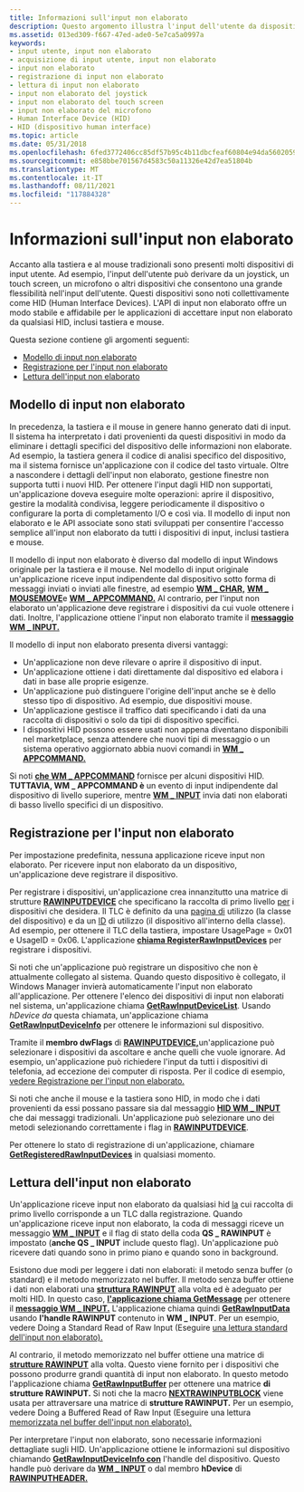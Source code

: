 ```yaml
---
title: Informazioni sull'input non elaborato
description: Questo argomento illustra l'input dell'utente da dispositivi come i joystick, i touch screen e i microfoni.
ms.assetid: 013ed309-f667-47ed-ade0-5e7ca5a0997a
keywords:
- input utente, input non elaborato
- acquisizione di input utente, input non elaborato
- input non elaborato
- registrazione di input non elaborato
- lettura di input non elaborato
- input non elaborato del joystick
- input non elaborato del touch screen
- input non elaborato del microfono
- Human Interface Device (HID)
- HID (dispositivo human interface)
ms.topic: article
ms.date: 05/31/2018
ms.openlocfilehash: 6fed3772406cc85df57b95c4b11dbcfeaf60804e94da5602059ec790e87e0439
ms.sourcegitcommit: e858bbe701567d4583c50a11326e42d7ea51804b
ms.translationtype: MT
ms.contentlocale: it-IT
ms.lasthandoff: 08/11/2021
ms.locfileid: "117884328"
---
```

# <a name="about-raw-input"></a>Informazioni sull'input non elaborato

Accanto alla tastiera e al mouse tradizionali sono presenti molti dispositivi di input utente. Ad esempio, l'input dell'utente può derivare da un joystick, un touch screen, un microfono o altri dispositivi che consentono una grande flessibilità nell'input dell'utente. Questi dispositivi sono noti collettivamente come HID (Human Interface Devices). L'API di input non elaborato offre un modo stabile e affidabile per le applicazioni di accettare input non elaborato da qualsiasi HID, inclusi tastiera e mouse.

Questa sezione contiene gli argomenti seguenti:

-   [Modello di input non elaborato](#raw-input-model)
-   [Registrazione per l'input non elaborato](#registration-for-raw-input)
-   [Lettura dell'input non elaborato](#reading-raw-input)

## <a name="raw-input-model"></a>Modello di input non elaborato

In precedenza, la tastiera e il mouse in genere hanno generato dati di input. Il sistema ha interpretato i dati provenienti da questi dispositivi in modo da eliminare i dettagli specifici del dispositivo delle informazioni non elaborate. Ad esempio, la tastiera genera il codice di analisi specifico del dispositivo, ma il sistema fornisce un'applicazione con il codice del tasto virtuale. Oltre a nascondere i dettagli dell'input non elaborato, gestione finestre non supporta tutti i nuovi HID. Per ottenere l'input dagli HID non supportati, un'applicazione doveva eseguire molte operazioni: aprire il dispositivo, gestire la modalità condivisa, leggere periodicamente il dispositivo o configurare la porta di completamento I/O e così via. Il modello di input non elaborato e le API associate sono stati sviluppati per consentire l'accesso semplice all'input non elaborato da tutti i dispositivi di input, inclusi tastiera e mouse.

Il modello di input non elaborato è diverso dal modello di input Windows originale per la tastiera e il mouse. Nel modello di input originale un'applicazione riceve input indipendente dal dispositivo sotto forma di messaggi inviati o inviati alle finestre, ad esempio [**WM \_ CHAR,**](wm-char.md) [**WM \_ MOUSEMOVE**](wm-mousemove.md)e [**WM \_ APPCOMMAND.**](wm-appcommand.md) Al contrario, per l'input non elaborato un'applicazione deve registrare i dispositivi da cui vuole ottenere i dati. Inoltre, l'applicazione ottiene l'input non elaborato tramite il [**messaggio WM \_ INPUT.**](wm-input.md)

Il modello di input non elaborato presenta diversi vantaggi:

-   Un'applicazione non deve rilevare o aprire il dispositivo di input.
-   Un'applicazione ottiene i dati direttamente dal dispositivo ed elabora i dati in base alle proprie esigenze.
-   Un'applicazione può distinguere l'origine dell'input anche se è dello stesso tipo di dispositivo. Ad esempio, due dispositivi mouse.
-   Un'applicazione gestisce il traffico dati specificando i dati da una raccolta di dispositivi o solo da tipi di dispositivo specifici.
-   I dispositivi HID possono essere usati non appena diventano disponibili nel marketplace, senza attendere che nuovi tipi di messaggio o un sistema operativo aggiornato abbia nuovi comandi in [**WM \_ APPCOMMAND.**](wm-appcommand.md)

Si noti [**che WM \_ APPCOMMAND**](wm-appcommand.md) fornisce per alcuni dispositivi HID. **TUTTAVIA, WM \_ APPCOMMAND è** un evento di input indipendente dal dispositivo di livello superiore, mentre [**WM \_ INPUT**](wm-input.md) invia dati non elaborati di basso livello specifici di un dispositivo.

## <a name="registration-for-raw-input"></a>Registrazione per l'input non elaborato

Per impostazione predefinita, nessuna applicazione riceve input non elaborato. Per ricevere input non elaborato da un dispositivo, un'applicazione deve registrare il dispositivo.

Per registrare i dispositivi, un'applicazione crea innanzitutto una matrice di strutture [**RAWINPUTDEVICE**](/windows/win32/api/winuser/ns-winuser-rawinputdevice) che specificano la raccolta di primo livello [per](/windows-hardware/drivers/hid/top-level-collections) i dispositivi che desidera. Il TLC è definito da una [pagina di](/windows-hardware/drivers/hid/hid-usages#usage-page) utilizzo (la classe del dispositivo) e da un [ID](/windows-hardware/drivers/hid/hid-usages#usage-id) di utilizzo (il dispositivo all'interno della classe). Ad esempio, per ottenere il TLC della tastiera, impostare UsagePage = 0x01 e UsageID = 0x06. L'applicazione [**chiama RegisterRawInputDevices**](/windows/win32/api/winuser/nf-winuser-registerrawinputdevices) per registrare i dispositivi.

Si noti che un'applicazione può registrare un dispositivo che non è attualmente collegato al sistema. Quando questo dispositivo è collegato, il Windows Manager invierà automaticamente l'input non elaborato all'applicazione. Per ottenere l'elenco dei dispositivi di input non elaborati nel sistema, un'applicazione chiama [**GetRawInputDeviceList**](/windows/win32/api/winuser/nf-winuser-getrawinputdevicelist). Usando *hDevice da* questa chiamata, un'applicazione chiama [**GetRawInputDeviceInfo**](/windows/win32/api/winuser/nf-winuser-getrawinputdeviceinfoa) per ottenere le informazioni sul dispositivo.

Tramite il **membro dwFlags** di [**RAWINPUTDEVICE,**](/windows/win32/api/winuser/ns-winuser-rawinputdevice)un'applicazione può selezionare i dispositivi da ascoltare e anche quelli che vuole ignorare. Ad esempio, un'applicazione può richiedere l'input da tutti i dispositivi di telefonia, ad eccezione dei computer di risposta. Per il codice di esempio, [vedere Registrazione per l'input non elaborato.](using-raw-input.md)

Si noti che anche il mouse e la tastiera sono HID, in modo che i dati provenienti da essi possano passare sia dal messaggio [**HID WM \_ INPUT**](wm-input.md) che dai messaggi tradizionali. Un'applicazione può selezionare uno dei metodi selezionando correttamente i flag in [**RAWINPUTDEVICE**](/windows/win32/api/winuser/ns-winuser-rawinputdevice).

Per ottenere lo stato di registrazione di un'applicazione, chiamare [**GetRegisteredRawInputDevices**](/windows/win32/api/winuser/nf-winuser-getregisteredrawinputdevices) in qualsiasi momento.

## <a name="reading-raw-input"></a>Lettura dell'input non elaborato

Un'applicazione riceve input non elaborato da qualsiasi hid [la](/windows-hardware/drivers/hid/top-level-collections) cui raccolta di primo livello corrisponde a un TLC dalla registrazione. Quando un'applicazione riceve input non elaborato, la coda di messaggi riceve un messaggio [**WM \_ INPUT**](wm-input.md) e il flag di stato della coda **QS \_ RAWINPUT** è impostato (**anche QS \_ INPUT** include questo flag). Un'applicazione può ricevere dati quando sono in primo piano e quando sono in background.

Esistono due modi per leggere i dati non elaborati: il metodo senza buffer (o standard) e il metodo memorizzato nel buffer. Il metodo senza buffer ottiene i dati non elaborati una [**struttura RAWINPUT**](/windows/win32/api/winuser/ns-winuser-rawinput) alla volta ed è adeguato per molti HID. In questo caso, [**l'applicazione chiama GetMessage**](/windows/desktop/api/winuser/nf-winuser-getmessage) per ottenere il [**messaggio WM \_ INPUT.**](wm-input.md) L'applicazione chiama quindi [**GetRawInputData**](/windows/win32/api/winuser/nf-winuser-getrawinputdata) usando **l'handle RAWINPUT** contenuto in **WM \_ INPUT**. Per un esempio, vedere Doing a Standard Read of Raw Input (Eseguire [una lettura standard dell'input non elaborato).](using-raw-input.md)

Al contrario, il metodo memorizzato nel buffer ottiene una matrice di [**strutture RAWINPUT**](/windows/win32/api/winuser/ns-winuser-rawinput) alla volta. Questo viene fornito per i dispositivi che possono produrre grandi quantità di input non elaborato. In questo metodo l'applicazione chiama [**GetRawInputBuffer**](/windows/win32/api/winuser/nf-winuser-getrawinputbuffer) per ottenere una matrice **di strutture RAWINPUT.** Si noti che la macro [**NEXTRAWINPUTBLOCK**](/windows/win32/api/winuser/nf-winuser-nextrawinputblock) viene usata per attraversare una matrice di **strutture RAWINPUT.** Per un esempio, vedere Doing a Buffered Read of Raw Input (Eseguire una lettura [memorizzata nel buffer dell'input non elaborato).](using-raw-input.md)

Per interpretare l'input non elaborato, sono necessarie informazioni dettagliate sugli HID. Un'applicazione ottiene le informazioni sul dispositivo chiamando [**GetRawInputDeviceInfo con**](/windows/win32/api/winuser/nf-winuser-getrawinputdeviceinfoa) l'handle del dispositivo. Questo handle può derivare da [**WM \_ INPUT**](wm-input.md) o dal membro **hDevice** di [**RAWINPUTHEADER.**](/windows/win32/api/winuser/ns-winuser-rawinputheader)